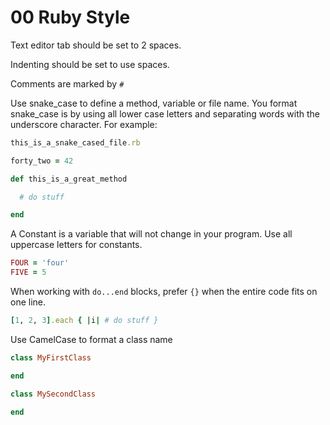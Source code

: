 # 00 Ruby Style

Text editor tab should be set to 2 spaces.

Indenting should be set to use spaces.

Comments are marked by `#` 

Use snake\_case to define a method, variable or file name. You format snake\_case is by using all lower case letters and separating words with the underscore character. For example:

```ruby
this_is_a_snake_cased_file.rb

forty_two = 42

def this_is_a_great_method

  # do stuff

end
```

A Constant is a variable that will not change in your program. Use all uppercase letters for constants.

```ruby
FOUR = 'four'
FIVE = 5
```

When working with `do...end` blocks, prefer `{}` when the entire code fits on one line.

```ruby
[1, 2, 3].each { |i| # do stuff }
```

Use CamelCase to format a class name

```ruby
class MyFirstClass

end

class MySecondClass

end
```


